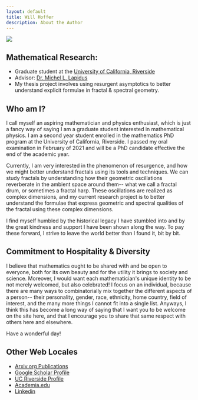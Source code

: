 ```yaml
---
layout: default
title: Will Hoffer
description: About the Author
---
```


<img src="https://willhoffer.com/uploads/media/images/Will_Hoffer_Ocean_Pic_(Square).jpg" class="portrait">

## Mathematical Research:
- Graduate student at the [University of California, Riverside](https://mathdept.ucr.edu/)
- Advisor: [Dr. Michel L. Lapidus](http://math.ucr.edu/~lapidus/)
- My thesis project involves using resurgent asymptotics to better understand explicit formulae in fractal & spectral geometry.


## Who am I?
I call myself an aspiring mathematician and physics enthusiast, which is just a fancy way of saying I am a graduate student interested in mathematical physics. I am a second year student enrolled in the mathematics PhD program at the University of California, Riverside. I passed my oral examination in February of 2021 and will be a PhD candidate effective the end of the academic year.

Currently, I am very interested in the phenomenon of resurgence, and how we might better understand fractals using its tools and techniques. We can study fractals by understanding how their geometric oscillations reverberate in the ambient space around them-- what we call a fractal drum, or sometimes a fractal harp. These oscillations are realized as complex dimensions, and my current research project is to better understand the formulae that express geometric and spectral qualities of the fractal using these complex dimensions.

I find myself humbled by the historical legacy I have stumbled into and by the great kindness and support I have been shown along the way. To pay these forward, I strive to leave the world better than I found it, bit by bit.

## Commitment to Hospitality & Diversity
I believe that mathematics ought to be shared with and be open to everyone, both for its own beauty and for the utility it brings to society and science. Moreover, I would want each mathematician's unique identity to be not merely welcomed, but also celebrated! I focus on an individual, because there are many ways to combinatorially mix together the different aspects of a person-- their personality, gender, race, ethnicity, home country, field of interest, and the many more things I cannot fit into a single list. Anyways, I think this has become a long way of saying that I want you to be welcome on the site here, and that I encourage you to share that same respect with others here and elsewhere.

Have a wonderful day!

## Other Web Locales
  - [Arxiv.org Publications](https://arxiv.org/search/math?searchtype=author&query=Hoffer%2C+W)
  - [Google Scholar Profile](https://scholar.google.com/citations?user=kaJEJSoAAAAJ&hl=en&authuser=1)
  - [UC Riverside Profile](https://mathdept.ucr.edu/people/william-hoffer)
  - [Academia.edu](https://ucriverside.academia.edu/WillHoffer)
  - [Linkedin](https://www.linkedin.com/in/will-hoffer-80844a204/)